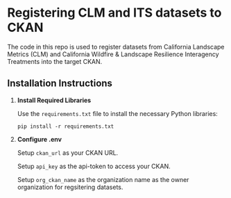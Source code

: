 # Registering CLM and ITS datasets to CKAN

The code in this repo is used to register datasets from California Landscape Metrics (CLM) and California Wildfire & Landscape Resilience Interagency Treatments into the target CKAN.

## Installation Instructions

1. **Install Required Libraries**  

   Use the `requirements.txt` file to install the necessary Python libraries:
   
   `pip install -r requirements.txt`

3. **Configure .env**

   Setup `ckan_url` as your CKAN URL.

   Setup `api_key` as the api-token to access your CKAN.	

   Setup `org_ckan_name` as the organization name as the owner organization for regsitering datasets.
